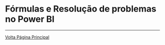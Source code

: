 # Fórmulas e Resolução de problemas no Power BI




---------------------
[Volta Página Principal](/README.md)